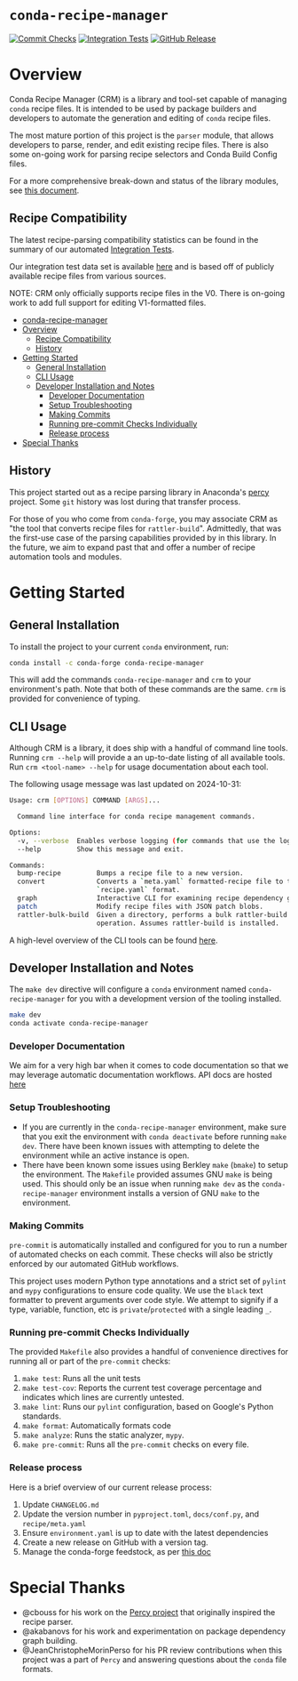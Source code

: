 [commit-checks-badge]: https://github.com/conda-incubator/conda-recipe-manager/actions/workflows/commit_checks.yaml/badge.svg?branch=main
[integration-tests-badge]: https://github.com/conda-incubator/conda-recipe-manager/actions/workflows/integration_tests.yaml/badge.svg?branch=main
[release-badge]: https://img.shields.io/github/v/release/conda-incubator/conda-recipe-manager?logo=github


# `conda-recipe-manager`

[![Commit Checks][commit-checks-badge]](https://github.com/conda-incubator/conda-recipe-manager/actions/workflows/commit_checks.yaml)
[![Integration Tests][integration-tests-badge]](https://github.com/conda-incubator/conda-recipe-manager/actions/workflows/integration_tests.yaml)
[![GitHub Release][release-badge]](https://github.com/conda-incubator/conda-recipe-manager/releases)

# Overview
Conda Recipe Manager (CRM) is a library and tool-set capable of managing `conda` recipe files. It is intended
to be used by package builders and developers to automate the generation and editing of `conda` recipe files.

The most mature portion of this project is the `parser` module, that allows developers to parse, render, and edit
existing recipe files. There is also some on-going work for parsing recipe selectors and Conda Build Config files.

For a more comprehensive break-down and status of the library modules, see
[this document](./conda_recipe_manager/README.md).

## Recipe Compatibility
The latest recipe-parsing compatibility statistics can be found in the summary of our automated
[Integration Tests](https://github.com/conda-incubator/conda-recipe-manager/actions).

Our integration test data set is available [here](https://github.com/conda-incubator/conda-recipe-manager-test-data)
and is based off of publicly available recipe files from various sources.

NOTE: CRM only officially supports recipe files in the V0. There is on-going work to add full support for editing
V1-formatted files.

<!-- TOC -->

- [conda-recipe-manager](#conda-recipe-manager)
- [Overview](#overview)
    - [Recipe Compatibility](#recipe-compatibility)
    - [History](#history)
- [Getting Started](#getting-started)
    - [General Installation](#general-installation)
    - [CLI Usage](#cli-usage)
    - [Developer Installation and Notes](#developer-installation-and-notes)
        - [Developer Documentation](#developer-documentation)
        - [Setup Troubleshooting](#setup-troubleshooting)
        - [Making Commits](#making-commits)
        - [Running pre-commit Checks Individually](#running-pre-commit-checks-individually)
        - [Release process](#release-process)
- [Special Thanks](#special-thanks)

<!-- /TOC -->

## History
This project started out as a recipe parsing library in Anaconda's
[percy](https://github.com/anaconda-distribution/percy) project. Some `git` history was lost during that transfer
process.

For those of you who come from `conda-forge`, you may associate CRM as "the tool that converts recipe files for
`rattler-build`". Admittedly, that was the first-use case of the parsing capabilities provided by in this library. In
the future, we aim to expand past that and offer a number of recipe automation tools and modules.

# Getting Started

## General Installation

To install the project to your current `conda` environment, run:
```sh
conda install -c conda-forge conda-recipe-manager
```
This will add the commands `conda-recipe-manager` and `crm` to your environment's path. Note that both of these
commands are the same. `crm` is provided for convenience of typing.

## CLI Usage
Although CRM is a library, it does ship with a handful of command line tools. Running `crm --help` will provide a
an up-to-date listing of all available tools. Run `crm <tool-name> --help` for usage documentation about each tool.

The following usage message was last updated on 2024-10-31:
```sh
Usage: crm [OPTIONS] COMMAND [ARGS]...

  Command line interface for conda recipe management commands.

Options:
  -v, --verbose  Enables verbose logging (for commands that use the logger).
  --help         Show this message and exit.

Commands:
  bump-recipe         Bumps a recipe file to a new version.
  convert             Converts a `meta.yaml` formatted-recipe file to the new
                      `recipe.yaml` format.
  graph               Interactive CLI for examining recipe dependency graphs.
  patch               Modify recipe files with JSON patch blobs.
  rattler-bulk-build  Given a directory, performs a bulk rattler-build
                      operation. Assumes rattler-build is installed.
```

A high-level overview of the CLI tools can be found [here](./conda_recipe_manager/commands/README.md).

## Developer Installation and Notes
The `make dev` directive will configure a `conda` environment named `conda-recipe-manager` for you with
a development version of the tooling installed.

```sh
make dev
conda activate conda-recipe-manager
```

### Developer Documentation
We aim for a very high bar when it comes to code documentation so that we may leverage automatic documentation
workflows. API docs are hosted [here](https://conda-incubator.github.io/conda-recipe-manager/index.html)

### Setup Troubleshooting
- If you are currently in the `conda-recipe-manager` environment, make sure that you exit the environment with
  `conda deactivate` before running `make dev`. There have been known issues with attempting to delete the environment
  while an active instance is open.
- There have been known some issues using Berkley `make` (`bmake`) to setup the environment. The `Makefile` provided
  assumes GNU `make` is being used. This should only be an issue when running `make dev` as the `conda-recipe-manager`
  environment installs a version of GNU `make` to the environment.

### Making Commits
`pre-commit` is automatically installed and configured for you to run a number of automated checks on each commit. These
checks will also be strictly enforced by our automated GitHub workflows.

This project uses modern Python type annotations and a strict set of `pylint` and `mypy` configurations to ensure code
quality. We use the `black` text formatter to prevent arguments over code style. We attempt to signify if a type,
variable, function, etc is `private`/`protected` with a single leading `_`.

### Running pre-commit Checks Individually
The provided `Makefile` also provides a handful of convenience directives for running all or part of the `pre-commit`
checks:

1. `make test`: Runs all the unit tests
1. `make test-cov`: Reports the current test coverage percentage and indicates which lines are currently untested.
1. `make lint`: Runs our `pylint` configuration, based on Google's Python standards.
1. `make format`: Automatically formats code
1. `make analyze`: Runs the static analyzer, `mypy`.
1. `make pre-commit`: Runs all the `pre-commit` checks on every file.

### Release process
Here is a brief overview of our current release process:
1. Update `CHANGELOG.md`
1. Update the version number in `pyproject.toml`, `docs/conf.py`, and `recipe/meta.yaml`
1. Ensure `environment.yaml` is up to date with the latest dependencies
1. Create a new release on GitHub with a version tag.
1. Manage the conda-forge feedstock, as per [this doc](https://conda-forge.org/docs/maintainer/adding_pkgs/)

# Special Thanks
- @cbouss for his work on the [Percy project](https://github.com/anaconda/percy) that originally inspired the recipe parser.
- @akabanovs for his work and experimentation on package dependency graph building.
- @JeanChristopheMorinPerso for his PR review contributions when this project was a part of `Percy` and answering questions about the `conda` file formats.
